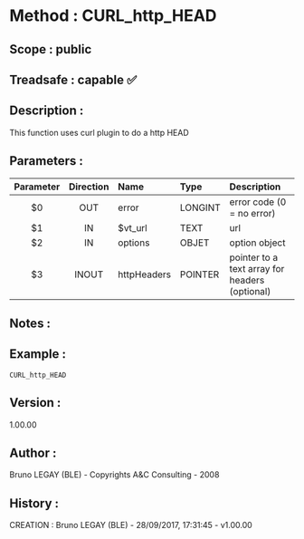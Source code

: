 ﻿# **Method :** CURL_http_HEAD
## **Scope :** public
## **Treadsafe :** capable ✅ 
## **Description :** 
This function uses curl plugin to do a http HEAD
## **Parameters :** 
| Parameter | Direction | Name | Type | Description | 
|:----:|:----:|:----|:----|:----| 
| $0 | OUT | error | LONGINT | error code (0 = no error) | 
| $1 | IN | $vt_url | TEXT | url | 
| $2 | IN | options | OBJET | option object | 
| $3 | INOUT | httpHeaders | POINTER | pointer to a text array for headers (optional) | 

## **Notes :** 

## **Example :** 
```
CURL_http_HEAD
```
## **Version :** 
1.00.00
## **Author :** 
Bruno LEGAY (BLE) - Copyrights A&C Consulting - 2008
## **History :** 
 CREATION : Bruno LEGAY (BLE) - 28/09/2017, 17:31:45 - v1.00.00
